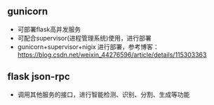 ## gunicorn
- 可部署flask高并发服务
- 可配合supervisor(进程管理系统)使用，进行部署
- gunicorn+supervisor+nigix 进行部署，参考博客：https://blog.csdn.net/weixin_44276596/article/details/115303363

## flask json-rpc
- 调用其他服务的接口，进行智能检测、识别、分割、生成等功能
```

```